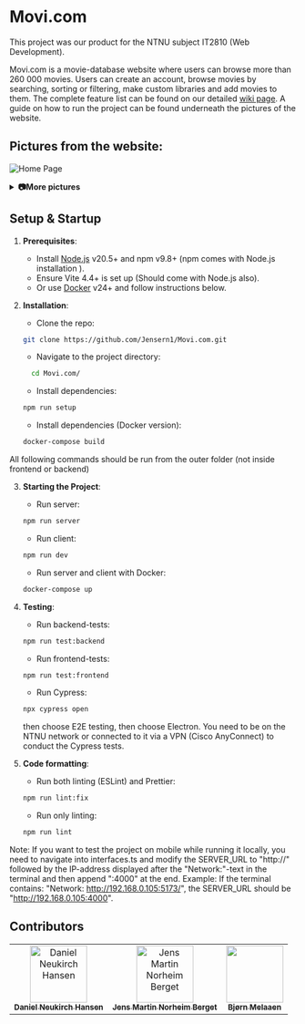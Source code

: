 # Movi.com

This project was our product for the NTNU subject IT2810 (Web Development).

Movi.com is a movie-database website where users can browse more than 260 000 movies. Users can create an account, browse movies by searching, sorting or filtering, make custom libraries and add movies to them.
The complete feature list can be found on our detailed [wiki page](https://github.com/Jensern1/Movi.com/wiki). A guide on how to run the project can be found underneath the pictures of the website.

## Pictures from the website:

![Home Page](backend/docs/HomePage.png)

<details> 
<summary><b>📷More pictures </b></summary>

![Movies](backend/docs/Movies.png)
![Filters](backend/docs/Filters.png)
![Movie Page](backend/docs/Movie.png)
![Library Page](backend/docs/Library.png)
![Classics Page](backend/docs/Classics.png)
![Profile](backend/docs/Profile.png)

</details>

## Setup & Startup

1. **Prerequisites**:

   - Install [Node.js](https://nodejs.org/en) v20.5+ and npm v9.8+ (npm comes with Node.js installation ).
   - Ensure Vite 4.4+ is set up (Should come with Node.js also).
   - Or use [Docker](https://www.docker.com/products/docker-desktop/) v24+ and follow instructions below.

2. **Installation**:

   - Clone the repo:

   ```bash
   git clone https://github.com/Jensern1/Movi.com.git
   ```

   - Navigate to the project directory:

   ```bash
     cd Movi.com/
   ```

   - Install dependencies:

   ```bash
   npm run setup
   ```

   - Install dependencies (Docker version):

   ```bash
   docker-compose build
   ```

All following commands should be run from the outer folder (not inside frontend or backend)

3. **Starting the Project**:

   - Run server:

   ```bash
   npm run server
   ```

   - Run client:

   ```bash
   npm run dev
   ```

   - Run server and client with Docker:

   ```bash
   docker-compose up
   ```

4. **Testing**:

   - Run backend-tests:

   ```bash
   npm run test:backend
   ```

   - Run frontend-tests:

   ```bash
   npm run test:frontend
   ```

   - Run Cypress:

   ```bash
   npx cypress open
   ```

   then choose E2E testing, then choose Electron. You need to be on the NTNU network or connected to it via a VPN (Cisco AnyConnect) to conduct the Cypress tests.

5. **Code formatting**:

   - Run both linting (ESLint) and Prettier:

   ```bash
   npm run lint:fix
   ```

   - Run only linting:

   ```bash
   npm run lint
   ```

Note: If you want to test the project on mobile while running it locally, you need to navigate into interfaces.ts and modify the SERVER_URL to "http://" followed by the IP-address displayed after the "Network:"-text in the terminal and then append ":4000" at the end. Example: If the terminal contains: "Network: http://192.168.0.105:5173/", the SERVER_URL should be "http://192.168.0.105:4000".

## Contributors

<table align="center">
  <tr>
    <td align="center">
        <a href="https://github.com/danielnhansen">
            <img src="https://github.com/danielnhansen.png?size=100" width="100px;" alt="Daniel Neukirch Hansen"/><br />
            <sub><b>Daniel Neukirch Hansen</b></sub>
        </a>
    </td>
    <td align="center">
        <a href="https://github.com/jmnorheim">
            <img src="https://github.com/jmnorheim.png?size=100" width="100px;" alt="Jens Martin Norheim Berget"/><br />
            <sub><b>Jens Martin Norheim Berget</b></sub>
        </a>
    </td>
    <td align="center">
        <a href="https://github.com/bjorneme">
            <img src="https://github.com/bjorneme.png?size=100" width="100px;"><br />
            <sub><b>Bjørn Melaaen</b></sub>
        </a>
    </td>
  </tr>
</table>
